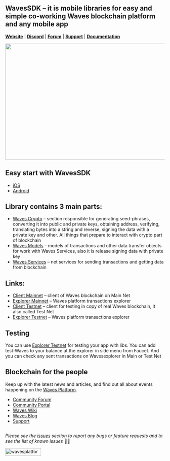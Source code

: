## WavesSDK – it is mobile libraries for easy and simple co-working Waves blockchain platform and any mobile app

[**Website**](https://wavesplatform.com/) | [**Discord**](https://discord.gg/cnFmDyA) | [**Forum**](https://forum.wavesplatform.com/) | [**Support**](https://support.wavesplatform.com/) | [**Documentation**](https://docs.wavesplatform.com)

<img src="https://cdn-images-1.medium.com/max/1600/1*zrXgB0XYRjOWfFk8vk8dkQ.png" width="700" height="366" border="0" />

## Easy start with WavesSDK
* [iOS](https://github.com/wavesplatform/WavesSDK-iOS/wiki/Easy-start-with-WavesSDK-for-iOS)
* [Android](https://github.com/wavesplatform/WavesSDK-android/wiki/Easy-start-with-WavesSDK-for-Android)

## Library contains 3 main parts:

* [Waves Crypto](https://github.com/wavesplatform/WavesSDK-iOS/wiki/Waves-Crypto) – section responsible for generating seed-phrases, converting it into public and private keys, obtaining address, verifying, translating bytes into a string and reverse, signing the data with a private key and other. All things that prepare to interact with crypto part of blockchain
* [Waves Models](https://github.com/wavesplatform/WavesSDK-iOS/wiki/Waves-Models) – models of transactions and other data transfer objects for work with Waves Services, also it is release signing data with private key
* [Waves Services](https://github.com/wavesplatform/WavesSDK-iOS/wiki/Waves-Services) – net services for sending transactions and getting data from blockchain

## Links:
* [Client Mainnet](https://client.wavesplatform.com) – client of Waves blockchain on Main Net
* [Explorer Mainnet](https://wavesexplorer.com) – Waves platform transactions explorer
* [Client Testnet](https://testnet.wavesplatform.com) – client for testing in copy of real Waves blockchain, it also called Test Net
* [Explorer Testnet](https://wavesexplorer.com/testnet) – Waves platform transactions explorer

## Testing
You can use [Explorer Testnet](https://wavesexplorer.com/testnet) for testing your app with libs. You can add test-Waves to your balance at the explorer in side menu from Faucet. And you can check any sent transactions on Wavesexplorer in Main or Test Net

## Blockchain for the people

Keep up with the latest news and articles, and find out all about events happening on the [Waves Platform](https://wavesplatform.com/).

* [Community Forum](https://forum.wavesplatform.com/)
* [Community Portal](https://wavescommunity.com/)
* [Waves Wiki](https://docs.wavesplatform.com/)
* [Waves Blog](https://blog.wavesplatform.com/)
* [Support](https://support.wavesplatform.com/)

##

_Please see the [issues](https://github.com/wavesplatform/WavesSDK-android/issues) section to report any bugs or feature requests and to see the list of known issues_ 🤝😎

<a href="https://wavesplatform.com/" target="_blank"><img src="https://cdn.worldvectorlogo.com/logos/waves-6.svg"
alt="wavesplatform" width="113" height="24" border="0" /></a>